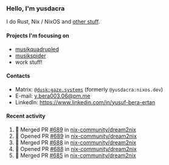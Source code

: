 ### Hello, I'm yusdacra

I do Rust, Nix / NixOS and [other stuff](https://gaze.systems/).

#### Projects I'm focusing on

- [musikquadrupled](https://github.com/yusdacra/musikquadrupled)
- [musikspider](https://github.com/yusdacra/musikspider)
- work stuff!

#### Contacts

- Matrix: [`@dusk:gaze.systems`](https://matrix.to/#/@dusk:gaze.systems) (formerly `@yusdacra:nixos.dev`)
- E-mail: y.bera003.06@pm.me
- LinkedIn: https://www.linkedin.com/in/yusuf-bera-ertan

#### Recent activity

<!--START_SECTION:activity-->
1. 🎉 Merged PR [#689](https://github.com/nix-community/dream2nix/pull/689) in [nix-community/dream2nix](https://github.com/nix-community/dream2nix)
2. 💪 Opened PR [#689](https://github.com/nix-community/dream2nix/pull/689) in [nix-community/dream2nix](https://github.com/nix-community/dream2nix)
3. 🎉 Merged PR [#688](https://github.com/nix-community/dream2nix/pull/688) in [nix-community/dream2nix](https://github.com/nix-community/dream2nix)
4. 💪 Opened PR [#688](https://github.com/nix-community/dream2nix/pull/688) in [nix-community/dream2nix](https://github.com/nix-community/dream2nix)
5. 🎉 Merged PR [#685](https://github.com/nix-community/dream2nix/pull/685) in [nix-community/dream2nix](https://github.com/nix-community/dream2nix)
<!--END_SECTION:activity-->
